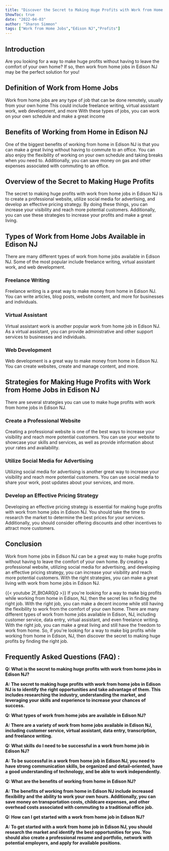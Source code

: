 ```yaml
---
title: "Discover the Secret to Making Huge Profits with Work from Home Jobs in Edison NJ!"
ShowToc: true 
date: "2022-04-03"
author: "Sharon Simmon" 
tags: ["Work from Home Jobs","Edison NJ","Profits"]
---
```

## Introduction 
Are you looking for a way to make huge profits without having to leave the comfort of your own home? If so, then work from home jobs in Edison NJ may be the perfect solution for you! 

## Definition of Work from Home Jobs 
Work from home jobs are any type of job that can be done remotely, usually from your own home This could include freelance writing, virtual assistant work, web development, and more With these types of jobs, you can work on your own schedule and make a great income 

## Benefits of Working from Home in Edison NJ 
One of the biggest benefits of working from home in Edison NJ is that you can make a great living without having to commute to an office. You can also enjoy the flexibility of working on your own schedule and taking breaks when you need to. Additionally, you can save money on gas and other expenses associated with commuting to an office. 

## Overview of the Secret to Making Huge Profits 
The secret to making huge profits with work from home jobs in Edison NJ is to create a professional website, utilize social media for advertising, and develop an effective pricing strategy. By doing these things, you can increase your visibility and reach more potential customers. Additionally, you can use these strategies to increase your profits and make a great living. 

## Types of Work from Home Jobs Available in Edison NJ 
There are many different types of work from home jobs available in Edison NJ. Some of the most popular include freelance writing, virtual assistant work, and web development. 

### Freelance Writing 
Freelance writing is a great way to make money from home in Edison NJ. You can write articles, blog posts, website content, and more for businesses and individuals. 

### Virtual Assistant 
Virtual assistant work is another popular work from home job in Edison NJ. As a virtual assistant, you can provide administrative and other support services to businesses and individuals. 

### Web Development 
Web development is a great way to make money from home in Edison NJ. You can create websites, create and manage content, and more. 

## Strategies for Making Huge Profits with Work from Home Jobs in Edison NJ 
There are several strategies you can use to make huge profits with work from home jobs in Edison NJ. 

### Create a Professional Website 
Creating a professional website is one of the best ways to increase your visibility and reach more potential customers. You can use your website to showcase your skills and services, as well as provide information about your rates and availability. 

### Utilize Social Media for Advertising 
Utilizing social media for advertising is another great way to increase your visibility and reach more potential customers. You can use social media to share your work, post updates about your services, and more. 

### Develop an Effective Pricing Strategy 
Developing an effective pricing strategy is essential for making huge profits with work from home jobs in Edison NJ. You should take the time to research the market to determine the best prices for your services. Additionally, you should consider offering discounts and other incentives to attract more customers. 

## Conclusion 
Work from home jobs in Edison NJ can be a great way to make huge profits without having to leave the comfort of your own home. By creating a professional website, utilizing social media for advertising, and developing an effective pricing strategy, you can increase your visibility and reach more potential customers. With the right strategies, you can make a great living with work from home jobs in Edison NJ.

{{< youtube 2f_BtOAR0jQ >}} 
If you're looking for a way to make big profits while working from home in Edison, NJ, then the secret lies in finding the right job. With the right job, you can make a decent income while still having the flexibility to work from the comfort of your own home. There are many different types of work from home jobs available in Edison, NJ, including customer service, data entry, virtual assistant, and even freelance writing. With the right job, you can make a great living and still have the freedom to work from home. So, if you're looking for a way to make big profits while working from home in Edison, NJ, then discover the secret to making huge profits by finding the right job.

## Frequently Asked Questions (FAQ) :
**Q: What is the secret to making huge profits with work from home jobs in Edison NJ?**

**A: The secret to making huge profits with work from home jobs in Edison NJ is to identify the right opportunities and take advantage of them. This includes researching the industry, understanding the market, and leveraging your skills and experience to increase your chances of success.**

**Q: What types of work from home jobs are available in Edison NJ?**

**A: There are a variety of work from home jobs available in Edison NJ, including customer service, virtual assistant, data entry, transcription, and freelance writing.**

**Q: What skills do I need to be successful in a work from home job in Edison NJ?**

**A: To be successful in a work from home job in Edison NJ, you need to have strong communication skills, be organized and detail-oriented, have a good understanding of technology, and be able to work independently.**

**Q: What are the benefits of working from home in Edison NJ?**

**A: The benefits of working from home in Edison NJ include increased flexibility and the ability to work your own hours. Additionally, you can save money on transportation costs, childcare expenses, and other overhead costs associated with commuting to a traditional office job.**

**Q: How can I get started with a work from home job in Edison NJ?**

**A: To get started with a work from home job in Edison NJ, you should research the market and identify the best opportunities for you. You should also create a professional resume and portfolio, network with potential employers, and apply for available positions.**



